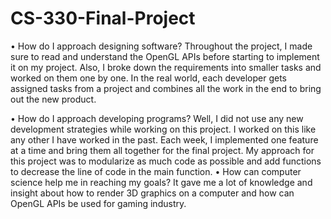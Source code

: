 # CS-330-Final-Project
•	How do I approach designing software?
Throughout the project, I made sure to read and understand the OpenGL APIs before starting to implement it on my project. Also, I broke down the requirements into smaller tasks and worked on them one by one. In the real world, each developer gets assigned tasks from a project and combines all the work in the end to bring out the new product.

•	How do I approach developing programs?
Well, I did not use any new development strategies while working on this project. I worked on this like any other I have worked in the past. Each week, I implemented one feature at a time and bring them all together for the final project. My approach for this project was to modularize as much code as possible and add functions to decrease the line of code in the main function.
•	How can computer science help me in reaching my goals?
It gave me a lot of knowledge and insight about how to render 3D graphics on a computer and how can OpenGL APIs be used for gaming industry.
